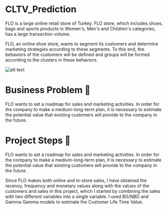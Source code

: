 # CLTV_Prediction

FLO is a large online retail store of Turkey. FLO store, which includes shoes, bags and sports products in Women's, Men's and Children's categories, has a large transaction volume.

FLO, an online shoe store, wants to segment its customers and determine marketing strategies according to these segments. To this end, the behaviors of the customers will be defined and groups will be formed according to the clusters in these behaviors.

![alt text](https://play-lh.googleusercontent.com/ABTwU4lrS2ouuzJivZOXEiXFSgYb_ZTIq8r7RQqwqsgSzVtzne7rum9X3i3bUn8BQk4)

# Business Problem 🎲
FLO wants to set a roadmap for sales and marketing activities. In order for the company to make a medium-long-term plan, it is necessary to estimate the potential value that existing customers will provide to the company in the future.

# Project Steps 👣
FLO wants to set a roadmap for sales and marketing activities. In order for the company to make a medium-long-term plan, it is necessary to estimate the potential value that existing customers will provide to the company in the future.

Since FLO makes both online and in-store sales, I have obtained the recency, frequency and monetary values along with the values of the customers and sales in this project, which I started by combining the sales with two different variables into a single variable. I used BG/NBD and Gamma Gamma models to estimate the Customer Life Time Value.
